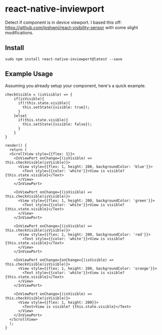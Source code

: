 # react-native-inviewport
Detect if component is in device viewport.
I based this off: https://github.com/joshwnj/react-visibility-sensor with some slight modifications.

<H2>Install</H2>

```sudo npm install react-native-inviewport@latest --save```

<H2>Example Usage</H2>

Assuming you already setup your component, here's a quick example.

```
checkVisible = (isVisible) => {
    if(isVisible){
      if(!this.state.visible){
        this.setState({visible: true});
      }
    }else{
      if(this.state.visible){
        this.setState({visible: false});
      }
    }
}

render() {
  return (
  <ScrollView style={{flex: 1}}>
    <InViewPort onChange={(isVisible) => this.checkVisible(isVisible)}>
      <View style={{flex: 1, height: 200, backgroundColor: 'blue'}}>
        <Text style={{color: 'white'}}>View is visible? {this.state.visible}</Text>
      </View>
    </InViewPort>

    <InViewPort onChange={(isVisible) => this.checkVisible(isVisible)}>
      <View style={{flex: 1, height: 200, backgroundColor: 'green'}}>
        <Text style={{color: 'white'}}>View is visible? {this.state.visible}</Text>
      </View>
    </InViewPort>

    <InViewPort onChange={(isVisible) => this.checkVisible(isVisible)}>
      <View style={{flex: 1, height: 200, backgroundColor: 'red'}}>
        <Text style={{color: 'white'}}>View is visible? {this.state.visible}</Text>
      </View>
    </InViewPort>

    <InViewPort onChange={onChange={(isVisible) => this.checkVisible(isVisible)}>
      <View style={{flex: 1, height: 200, backgroundColor: 'orange'}}>
        <Text style={{color: 'white'}}>View is visible? {this.state.visible}</Text>
      </View>
    </InViewPort>

    <InViewPort onChange={(isVisible) => this.checkVisible(isVisible)}>
      <View style={{flex: 1, height: 200}}>
        <Text>View is visible? {this.state.visible}</Text>
      </View>
    </InViewPort>
  </ScrollView>
  );
}
```
